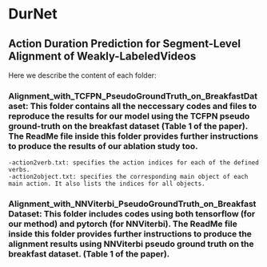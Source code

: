 # DurNet
## Action Duration Prediction for Segment-Level Alignment of Weakly-LabeledVideos

Here we describe the content of each folder:

### Alignment_with_TCFPN_PseudoGroundTruth_on_BreakfastDataset: This folder contains all the neccessary codes and files to reproduce the results for our model using the TCFPN pseudo ground-truth on the breakfast dataset (Table 1 of the paper). The ReadMe file inside this folder provides further instructions to produce the results of our ablation study too. 
	-action2verb.txt: specifies the action indices for each of the defined verbs. 
	-action2object.txt: specifies the corresponding main object of each main action. It also lists the indices for all objects. 




### Alignment_with_NNViterbi_PseudoGroundTruth_on_BreakfastDataset: This folder includes codes using both tensorflow (for our method) and pytorch (for NNViterbi). The ReadMe file inside this folder provides further instructions to produce the alignment results using NNViterbi pseudo ground truth on the breakfast dataset. (Table 1 of the paper).
